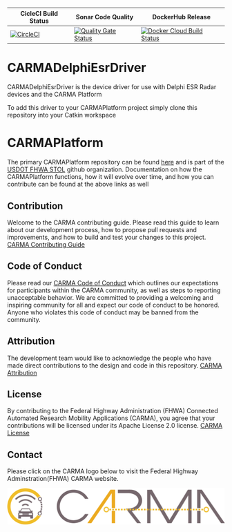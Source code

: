 | CicleCI Build Status | Sonar Code Quality | DockerHub Release |
|------|-----|-----|
[![CircleCI](https://img.shields.io/circleci/build/gh/usdot-fhwa-stol/carma-delphi-esr-driver/develop?label=CircleCI)](https://app.circleci.com/pipelines/github/usdot-fhwa-stol/carma-delphi-esr-driver?branch=develop) | [![Quality Gate Status](https://sonarcloud.io/api/project_badges/measure?project=usdot-fhwa-stol_CARMADelphiEsrDriver&metric=alert_status)](https://sonarcloud.io/dashboard?id=usdot-fhwa-stol_CARMADelphiEsrDriver) | [![Docker Cloud Build Status](https://img.shields.io/docker/cloud/build/usdotfhwastol/carma-delphi-esr-driver?label=carma-delphi-esr-driver)](https://hub.docker.com/repository/docker/usdotfhwastol/carma-delphi-esr-driver) 

# CARMADelphiEsrDriver
CARMADelphiEsrDriver is the device driver for use with Delphi ESR Radar devices and the CARMA Platform

To add this driver to your CARMAPlatform project simply clone this repository into your Catkin workspace

# CARMAPlatform
The primary CARMAPlatform repository can be found [here](https://github.com/usdot-fhwa-stol/carma-platform) and is part of the [USDOT FHWA STOL](https://github.com/usdot-fhwa-stol/)
github organization. Documentation on how the CARMAPlatform functions, how it will evolve over time, and how you can contribute can be found at the above links as well

## Contribution
Welcome to the CARMA contributing guide. Please read this guide to learn about our development process, how to propose pull requests and improvements, and how to build and test your changes to this project. [CARMA Contributing Guide](https://github.com/usdot-fhwa-stol/carma-platform/blob/develop/Contributing.md) 

## Code of Conduct 
Please read our [CARMA Code of Conduct](https://github.com/usdot-fhwa-stol/carma-platform/blob/develop/Code_of_Conduct.md) which outlines our expectations for participants within the CARMA community, as well as steps to reporting unacceptable behavior. We are committed to providing a welcoming and inspiring community for all and expect our code of conduct to be honored. Anyone who violates this code of conduct may be banned from the community.

## Attribution
The development team would like to acknowledge the people who have made direct contributions to the design and code in this repository. [CARMA Attribution](https://github.com/usdot-fhwa-stol/carma-platform/blob/develop/ATTRIBUTION.txt) 

## License
By contributing to the Federal Highway Administration (FHWA) Connected Automated Research Mobility Applications (CARMA), you agree that your contributions will be licensed under its Apache License 2.0 license. [CARMA License](https://github.com/usdot-fhwa-stol/carma-platform/blob/develop/docs/License.md) 

## Contact
Please click on the CARMA logo below to visit the Federal Highway Adminstration(FHWA) CARMA website.

[![CARMA Image](https://raw.githubusercontent.com/usdot-fhwa-stol/carma-platform/develop/docs/image/CARMA_icon.png)](https://highways.dot.gov/research/research-programs/operations/CARMA)
